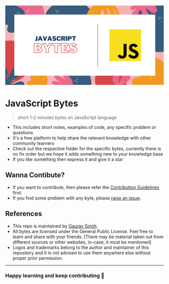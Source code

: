 ﻿
![Banner](/banner.png)

# JavaScript Bytes
>short 1-2 minutes bytes on JavaScript language

* This includes short notes, examples of code, any specific problem or questions
* It's a free platform to help share the relevant knowledge with other community learners
* Check out the respective folder for the specific bytes, currently there is no fix order but we hope it adds something new to your knowledge base
* If you like something then express it and give it a star

## Wanna Contibute?
* If you want to contribute, then please refer the [Contribution Guidelines](/CONTRIBUTING.md) first.
* If you find some problem with any byte, please [raise an issue](https://github.com/gauravskaintura/javascript-bytes/issues/new).

## References

* This repo is maintained by [Gaurav Singh](https://github.com/gauravskaintura).
* All bytes are licensed under the General Public License. Feel free to learn and share with your friends. [There may be material taken out from different sources or other websites, in-case, it must be mentioned]
* Logos and trademarks belong to the author and maintainer of this repository and it is not advised to use them anywhere else without proper prior permission.

---

### Happy learning and keep contributing 🚀
